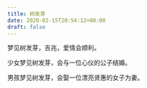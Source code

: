 ```yaml
---
title: 树发芽
date: 2020-02-15T20:54:12+08:00
draft: false
---
```


梦见树发芽，吉兆，爱情会顺利。

少女梦见树发芽，会与一位心仪的公子结婚。

男孩梦见树发芽，会娶一位漂亮贤惠的女子为妻。

